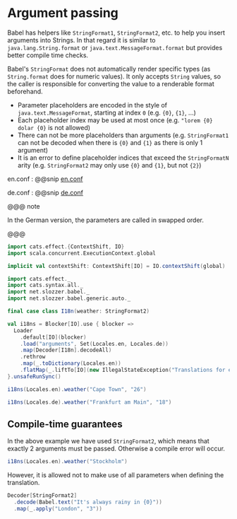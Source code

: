 # Argument passing

Babel has helpers like `StringFormat1`, `StringFormat2`, etc. to help you insert arguments into Strings. In that regard it is similar to `java.lang.String.format` or `java.text.MessageFormat.format` but provides better compile time checks.

Babel's `StringFormat` does not automatically render specific types (as `String.format` does for numeric values). It only accepts `String` values, so the caller is responsible for converting the value to a renderable format beforehand.

- Parameter placeholders are encoded in the style of `java.text.MessageFormat`, starting at index `0` (e.g. `{0}`, `{1}`, ...)
- Each placeholder index may be used at most once (e.g. `"lorem {0} dolar {0}` is not allowed)
- There can not be more placeholders than arguments (e.g. `StringFormat1` can not be decoded when there is `{0}` and `{1}` as there is only 1 argument)
- It is an error to define placeholder indices that exceed the `StringFormatN` arity (e.g. `StringFormat2` may only use `{0}` and `{1}`, but not `{2}`)

en.conf
: @@snip [en.conf](/modules/documentation/resources/arguments/en.conf)

de.conf
: @@snip [de.conf](/modules/documentation/resources/arguments/de.conf)

@@@ note

In the German version, the parameters are called in swapped order.

@@@

```scala mdoc:invisible
import cats.effect.{ContextShift, IO}
import scala.concurrent.ExecutionContext.global

implicit val contextShift: ContextShift[IO] = IO.contextShift(global)
```

```scala mdoc
import cats.effect._
import cats.syntax.all._
import net.slozzer.babel._
import net.slozzer.babel.generic.auto._

final case class I18n(weather: StringFormat2)

val i18ns = Blocker[IO].use { blocker =>
  Loader
    .default[IO](blocker)
    .load("arguments", Set(Locales.en, Locales.de))
    .map(Decoder[I18n].decodeAll)
    .rethrow
    .map(_.toDictionary(Locales.en))
    .flatMap(_.liftTo[IO](new IllegalStateException("Translations for en missing")))
}.unsafeRunSync()
```

```scala mdoc
i18ns(Locales.en).weather("Cape Town", "26")
```

```scala mdoc
i18ns(Locales.de).weather("Frankfurt am Main", "18")
```

## Compile-time guarantees

In the above example we have used `StringFormat2`, which means that exactly 2 arguments must be passed. Otherwise a compile error will occur.

```scala mdoc:fail
i18ns(Locales.en).weather("Stockholm")
```

However, it is allowed not to make use of all parameters when defining the translation.

```scala mdoc
Decoder[StringFormat2]
  .decode(Babel.text("It's always rainy in {0}"))
  .map(_.apply("London", "3"))
```